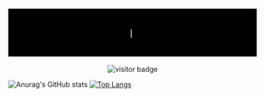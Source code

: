 ![Hi I am Edson](https://github.com/Edson0710/Edson0710/raw/main/resource/edson.gif)
<p align="center">
  <img src="https://visitor-badge.glitch.me/badge?page_id=Edson0710.Edson0710" alt="visitor badge"/>
</p>

![Anurag's GitHub stats](https://github-readme-stats.vercel.app/api?username=Edson0710&show_icons=true&theme=radical)
[![Top Langs](https://github-readme-stats.vercel.app/api/top-langs/?username=Edson0710&theme=radical&layout=compact)](https://github.com/anuraghazra/github-readme-stats)

